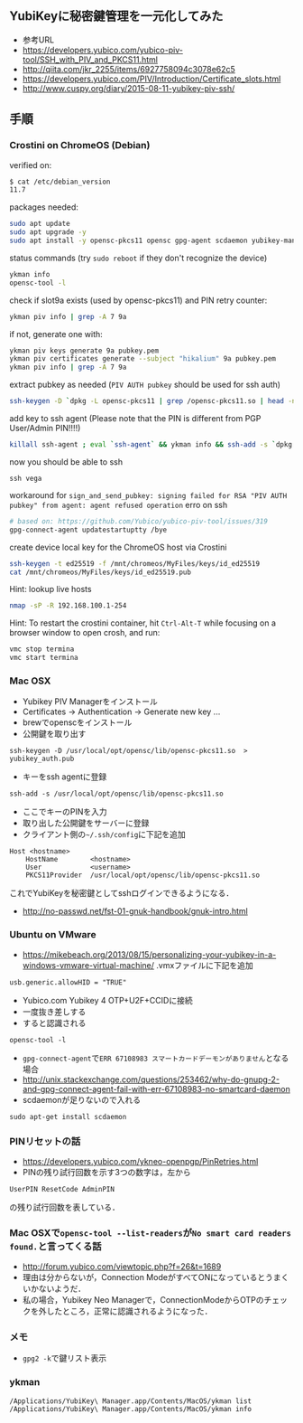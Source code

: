 ## YubiKeyに秘密鍵管理を一元化してみた
- 参考URL
 - https://developers.yubico.com/yubico-piv-tool/SSH_with_PIV_and_PKCS11.html
 - http://qiita.com/jkr_2255/items/6927758094c3078e62c5
 - https://developers.yubico.com/PIV/Introduction/Certificate_slots.html
 - http://www.cuspy.org/diary/2015-08-11-yubikey-piv-ssh/

## 手順

### Crostini on ChromeOS (Debian)

verified on:
```bash
$ cat /etc/debian_version 
11.7
```

packages needed:
```bash
sudo apt update
sudo apt upgrade -y
sudo apt install -y opensc-pkcs11 opensc gpg-agent scdaemon yubikey-manager
```

status commands (try `sudo reboot` if they don't recognize the device)
```bash
ykman info
opensc-tool -l
```

check if slot9a exists (used by opensc-pkcs11) and PIN retry counter:
```bash
ykman piv info | grep -A 7 9a
```

if not, generate one with:
```bash
ykman piv keys generate 9a pubkey.pem
ykman piv certificates generate --subject "hikalium" 9a pubkey.pem
ykman piv info | grep -A 7 9a
```

extract pubkey as needed (`PIV AUTH pubkey` should be used for ssh auth)
```bash
ssh-keygen -D `dpkg -L opensc-pkcs11 | grep /opensc-pkcs11.so | head -n 1`
```

add key to ssh agent (Please note that the PIN is different from PGP User/Admin PIN!!!!)
```bash
killall ssh-agent ; eval `ssh-agent` && ykman info && ssh-add -s `dpkg -L opensc-pkcs11 | grep /opensc-pkcs11.so | head -n 1` 
```

now you should be able to ssh
```
ssh vega
```

workaround for `sign_and_send_pubkey: signing failed for RSA "PIV AUTH pubkey" from agent: agent refused operation` erro on ssh
```bash
# based on: https://github.com/Yubico/yubico-piv-tool/issues/319
gpg-connect-agent updatestartuptty /bye
```

create device local key for the ChromeOS host via Crostini
```bash
ssh-keygen -t ed25519 -f /mnt/chromeos/MyFiles/keys/id_ed25519
cat /mnt/chromeos/MyFiles/keys/id_ed25519.pub
```

Hint: lookup live hosts
```bash
nmap -sP -R 192.168.100.1-254
```

Hint: To restart the crostini container, hit `Ctrl-Alt-T` while focusing on a browser window to open crosh, and run:
```bash
vmc stop termina
vmc start termina
```

### Mac OSX
* Yubikey PIV Managerをインストール
* Certificates -> Authentication -> Generate new key ...
* brewでopenscをインストール
* 公開鍵を取り出す
```
ssh-keygen -D /usr/local/opt/opensc/lib/opensc-pkcs11.so  > yubikey_auth.pub
```
* キーをssh agentに登録
```
ssh-add -s /usr/local/opt/opensc/lib/opensc-pkcs11.so
```
 * ここでキーのPINを入力
* 取り出した公開鍵をサーバーに登録
* クライアント側の`~/.ssh/config`に下記を追加
```
Host <hostname>
	HostName		<hostname>
	User			<username>
	PKCS11Provider	/usr/local/opt/opensc/lib/opensc-pkcs11.so 
```
これでYubiKeyを秘密鍵としてsshログインできるようになる．

- http://no-passwd.net/fst-01-gnuk-handbook/gnuk-intro.html

### Ubuntu on VMware
- https://mikebeach.org/2013/08/15/personalizing-your-yubikey-in-a-windows-vmware-virtual-machine/
.vmxファイルに下記を追加
```
usb.generic.allowHID = "TRUE"
```
- Yubico.com Yubikey 4 OTP+U2F+CCIDに接続
 - 一度抜き差しする
 - すると認識される
```
opensc-tool -l
```
- `gpg-connect-agent`で`ERR 67108983 スマートカードデーモンがありません`となる場合
 - http://unix.stackexchange.com/questions/253462/why-do-gnupg-2-and-gpg-connect-agent-fail-with-err-67108983-no-smartcard-daemon
 - scdaemonが足りないので入れる
```
sudo apt-get install scdaemon
```

### PINリセットの話
- https://developers.yubico.com/ykneo-openpgp/PinRetries.html
- PINの残り試行回数を示す3つの数字は，左から
```
UserPIN ResetCode AdminPIN
```
の残り試行回数を表している．

### Mac OSXで`opensc-tool --list-readers`が`No smart card readers found.`と言ってくる話
- http://forum.yubico.com/viewtopic.php?f=26&t=1689
- 理由は分からないが，Connection ModeがすべてONになっているとうまくいかないようだ．
- 私の場合，Yubikey Neo Managerで，ConnectionModeからOTPのチェックを外したところ，正常に認識されるようになった．

### メモ
- `gpg2 -k`で鍵リスト表示

### ykman

```
/Applications/YubiKey\ Manager.app/Contents/MacOS/ykman list
/Applications/YubiKey\ Manager.app/Contents/MacOS/ykman info


```

